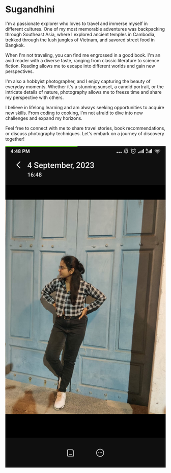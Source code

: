 
# Sugandhini

I'm a passionate explorer who loves to travel and immerse myself in different cultures. One of my most memorable adventures was backpacking through Southeast Asia, where I explored ancient temples in Cambodia, trekked through the lush jungles of Vietnam, and savored street food in Bangkok.

When I'm not traveling, you can find me engrossed in a good book. I'm an avid reader with a diverse taste, ranging from classic literature to science fiction. Reading allows me to escape into different worlds and gain new perspectives.

I'm also a hobbyist photographer, and I enjoy capturing the beauty of everyday moments. Whether it's a stunning sunset, a candid portrait, or the intricate details of nature, photography allows me to freeze time and share my perspective with others.

I believe in lifelong learning and am always seeking opportunities to acquire new skills. From coding to cooking, I'm not afraid to dive into new challenges and expand my horizons.

Feel free to connect with me to share travel stories, book recommendations, or discuss photography techniques. Let's embark on a journey of discovery together!

![Sugandhini](image.jpg)





